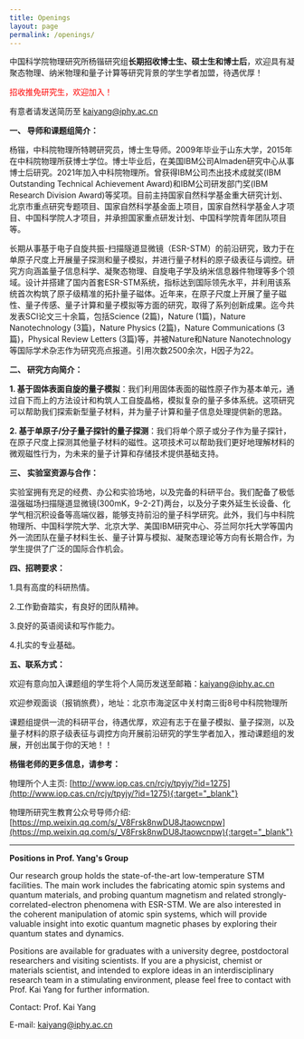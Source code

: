 ```yaml
---
title: Openings
layout: page
permalink: /openings/
---
```


中国科学院物理研究所杨锴研究组**长期招收博士生、硕士生和博士后**，欢迎具有凝聚态物理、纳米物理和量子计算等研究背景的学生学者加盟，待遇优厚！

<p style="color:red;">招收推免研究生，欢迎加入！</p>

有意者请发送简历至 kaiyang@iphy.ac.cn

**一、 导师和课题组简介：**

杨锴，中科院物理所特聘研究员，博士生导师。2009年毕业于山东大学，2015年在中科院物理所获博士学位。博士毕业后，在美国IBM公司Almaden研究中心从事博士后研究。2021年加入中科院物理所。曾获得IBM公司杰出技术成就奖(IBM Outstanding Technical Achievement Award)和IBM公司研发部门奖(IBM Research Division Award)等奖项。目前主持国家自然科学基金重大研究计划、北京市重点研究专题项目、国家自然科学基金面上项目，国家自然科学基金人才项目、中国科学院人才项目，并承担国家重点研发计划、中国科学院青年团队项目等。

长期从事基于电子自旋共振-扫描隧道显微镜（ESR-STM）的前沿研究，致力于在单原子尺度上开展量子探测和量子模拟，并进行量子材料的原子级表征与调控。研究方向涵盖量子信息科学、凝聚态物理、自旋电子学及纳米信息器件物理等多个领域。设计并搭建了国内首套ESR-STM系统，指标达到国际领先水平，并利用该系统首次构筑了原子级精准的拓扑量子磁体。近年来，在原子尺度上开展了量子磁性、量子传感、量子计算和量子模拟等方面的研究，取得了系列创新成果。迄今共发表SCI论文三十余篇，包括Science (2篇)，Nature (1篇)，Nature Nanotechnology (3篇)，Nature Physics (2篇)，Nature Communications (3篇)，Physical Review Letters (3篇)等，并被Nature和Nature Nanotechnology等国际学术杂志作为研究亮点报道。引用次数2500余次，H因子为22。

**二、 研究方向简介：**

**1.	基于固体表面自旋的量子模拟**：我们利用固体表面的磁性原子作为基本单元，通过自下而上的方法设计和构筑人工自旋晶格，模拟复杂的量子多体系统。这项研究可以帮助我们探索新型量子材料，并为量子计算和量子信息处理提供新的思路。

**2.	基于单原子/分子量子探针的量子探测**：我们将单个原子或分子作为量子探针，在原子尺度上探测其他量子材料的磁性。这项技术可以帮助我们更好地理解材料的微观磁性行为，为未来的量子计算和存储技术提供基础支持。

**三、 实验室资源与合作：**

实验室拥有充足的经费、办公和实验场地，以及完备的科研平台。我们配备了极低温强磁场扫描隧道显微镜(300mK，9-2-2T)两台，以及分子束外延生长设备、化学气相沉积设备等高端仪器，能够支持前沿的量子科学研究。此外，我们与中科院物理所、中国科学院大学、北京大学、美国IBM研究中心、芬兰阿尔托大学等国内外一流团队在量子材料生长、量子计算与模拟、凝聚态理论等方向有长期合作，为学生提供了广泛的国际合作机会。

**四、招聘要求：**

1.具有高度的科研热情。

2.工作勤奋踏实，有良好的团队精神。

3.良好的英语阅读和写作能力。

4.扎实的专业基础。

**五、联系方式：**

欢迎有意向加入课题组的学生将个人简历发送至邮箱：kaiyang@iphy.ac.cn 

欢迎参观面谈（报销旅费），地址：北京市海淀区中关村南三街8号中科院物理所

课题组提供一流的科研平台，待遇优厚，欢迎有志于在量子模拟、量子探测，以及量子材料的原子级表征与调控方向开展前沿研究的学生学者加入，推动课题组的发展，开创出属于你的天地！！

**杨锴老师的更多信息，请参考：**

物理所个人主页: [http://www.iop.cas.cn/rcjy/tpyjy/?id=1275](http://www.iop.cas.cn/rcjy/tpyjy/?id=1275){:target="_blank"}

物理所研究生教育公众号导师介绍: [https://mp.weixin.qq.com/s/_V8Frsk8nwDU8Jtaowcnpw](https://mp.weixin.qq.com/s/_V8Frsk8nwDU8Jtaowcnpw){:target="_blank"}


---


**Positions in Prof. Yang's Group**

Our research group holds the state-of-the-art low-temperature STM facilities. The main work includes the fabricating atomic spin systems and quantum materials, and probing quantum magnetism and related strongly-correlated-electron phenomena with ESR-STM. We are also interested in the coherent manipulation of atomic spin systems, which will provide valuable insight into exotic quantum magnetic phases by exploring their quantum states and dynamics.

Positions are available for graduates with a university degree, postdoctoral researchers and visiting scientists. If you are a physicist, chemist or materials scientist, and intended to explore ideas in an interdisciplinary research team in a stimulating environment, please feel free to contact with Prof. Kai Yang for further information.

Contact: Prof. Kai Yang

E-mail: kaiyang@iphy.ac.cn

